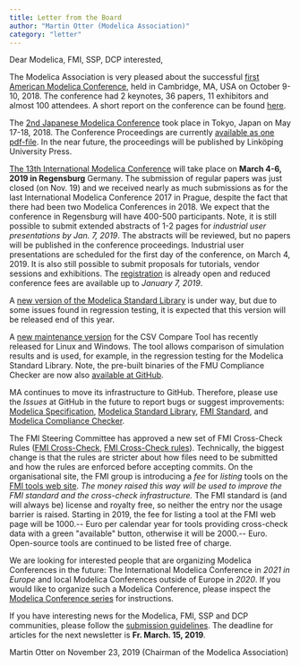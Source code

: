 ```yaml
---
title: Letter from the Board
author: "Martin Otter (Modelica Association)"
category: "letter"
---
```

Dear Modelica, FMI, SSP, DCP interested,

The Modelica Association is very pleased about the successful
[first American Modelica Conference](https://www.modelica.org/events/modelica2018Americas),
held in Cambridge, MA, USA on October 9-10, 2018. The conference had 2 keynotes, 36 papers, 11 exhibitors and almost 100 attendees. A short report on the conference can be found [here](#report-from-the-american-modelica-conference-2018).

The [2nd Japanese Modelica Conference](https://www.modelica.org/events/modelica2018japan) took place in Tokyo, Japan on May 17-18, 2018.
The Conference Proceedings are currently [available as one pdf-file](https://www.modelica.org/events/modelica2018japan/conference-proceedings/modelica-final-proceedings-2018-Japan.pdf).
In the near future, the proceedings will be published by Linköping University Press.

[The 13th International Modelica Conference](https://www.modelica.org/events/modelica2019)
will take place on **March 4-6, 2019 in Regensburg**
Germany. The submission of regular papers was just closed (on Nov. 19) and we received nearly
as much submissions as for the last International Modelica Conference 2017 in Prague, despite the
fact that there had been two Modelica Conferences in 2018.
We expect that the conference in Regensburg will have 400-500 participants.
Note, it is still possible to submit extended abstracts of 1-2 pages for *industrial user presentations by Jan. 7, 2019*.
The abstracts will be reviewed, but no papers will be published in the conference proceedings.
Industrial user presentations are scheduled for the first day of the conference, on March 4, 2019.
It is also still possible to submit proposals for tutorials, vendor sessions and exhibitions. The
[registration](https://www.easychair.org/my/conference.cgi?a=12889138;conf=modelica2019;welcome=1)
is already open and reduced conference fees are available up to *January 7, 2019*.

A [new version of the Modelica Standard Library](https://github.com/modelica/ModelicaStandardLibrary/releases)
is under way, but due to some issues found in regression testing, it is expected that this version will be
released end of this year.

A [new maintenance version](https://github.com/modelica-tools/csv-compare/releases/tag/v2.0.1)
for the CSV Compare Tool has recently released for Linux and Windows. The tool allows comparison
of simulation results and is used, for example, in the regression testing for the Modelica Standard Library.
Note, the pre-built binaries of the FMU Compliance Checker are now also
[available at GitHub](https://github.com/modelica-tools/FMUComplianceChecker/releases).

MA continues to move its infrastructure to GitHub.
Therefore, please use the *Issues* at GitHub in the future to report bugs or suggest improvements:
[Modelica Specification](https://github.com/modelica/ModelicaSpecification/issues),
[Modelica Standard Library](https://github.com/modelica/ModelicaStandardLibrary/issues),
[FMI Standard](https://github.com/modelica/fmi-standard/issues), and
[Modelica Compliance Checker](https://github.com/modelica/Modelica-Compliance/issues).

The FMI Steering Committee has approved a new set of FMI Cross-Check Rules
([FMI Cross-Check](https://github.com/modelica/fmi-cross-check), 
 [FMI Cross-Check rules](https://github.com/modelica/fmi-cross-check/blob/master/FMI-CROSS-CHECK-RULES.md)).
Technically, the biggest change is that the rules are stricter about how files need to be submitted
and how the rules are enforced before accepting commits.
On the organisational site, the FMI group is introducing a *fee* for *listing* tools on the
[FMI tools web site](https://fmi-standard.org/tools/).
*The money raised this way will be used to improve the FMI standard and the cross-check infrastructure.*
The FMI standard is (and will always be) license and royalty free, so neither the entry nor the usage barrier is raised.
Starting in 2019, the fee for listing a tool at the FMI web page will be 1000.-- Euro per calendar year for tools providing cross-check
data with a green "available" button, otherwise it will be 2000.-- Euro. Open-source tools are continued to be
listed free of charge.

We are looking for interested people that are organizing Modelica Conferences in the future:
The International Modelica Conference in *2021 in Europe* and local Modelica Conferences
outside of Europe in *2020*. If you would like to organize such a Modelica Conference, please inspect the
[Modelica Conference series](https://www.modelica.org/publications/ModelicaConference)
for instructions.

If you have interesting news for the Modelica, FMI, SSP and DCP communities, please follow the
[submission guidelines](https://newsletter.modelica.org/submission-guidelines.html).
The deadline for articles for the next newsletter is **Fr. March. 15, 2019**.

Martin Otter on November 23, 2019
(Chairman of the Modelica Association)
